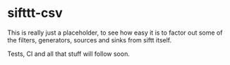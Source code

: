 # sifttt-csv

This is really just a placeholder, to see how easy it is to factor out some of the filters, generators, sources and sinks from siftt itself.

Tests, CI and all that stuff will follow soon.
